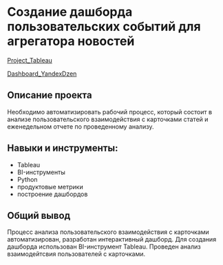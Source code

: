 # Создание дашборда пользовательских событий для агрегатора новостей

[Project_Tableau](https://github.com/SofiaLipskaia/Portfolio/blob/main/Dashboard%20Yandex%20Dzen/Project_Tableau.ipynb)

[Dashboard_YandexDzen](https://public.tableau.com/app/profile/sofia.lipskaia/viz/Yandex_dzen_16882513543020/_?publish=yes)

## Описание проекта
Необходимо автоматизировать рабочий процесс, который состоит в анализе пользовательского взаимодействия с карточками статей и еженедельном отчете по проведенному анализу.

## Навыки и инструменты:
* Tableau
* BI-инструменты
* Python
* продуктовые метрики
* построение дашбордов

## Общий вывод
Процесс анализа пользовательского взаимодействия с карточками автоматизирован, разработан интерактивный дашборд. Для создания дашборда использован BI-инструмент Tableau. Проведен анализ взаимодейтсвия пользователей с карточками.
